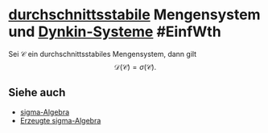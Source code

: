 # [durchschnittsstabile](Einf.%20Wtheo/Definitions/durchschnittsstabil.md) Mengensystem und [Dynkin-Systeme](Einf.%20Wtheo/Definitions/Dynkin-System.md) #EinfWth
Sei $\mathscr{C}$ ein durchschnittsstabiles Mengensystem, dann gilt $$\mathscr{D}(\mathscr{C})=\sigma(\mathscr{C}).$$
## Siehe auch
- [sigma-Algebra](Einf.%20Wtheo/Definitions/sigma-Algebra.md)
- [Erzeugte sigma-Algebra](Einf.%20Wtheo/Definitions/Erzeugte%20sigma-Algebra.md)